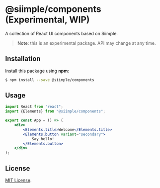 # @siimple/components (Experimental, WIP)

A collection of React UI components based on Siimple.

> **Note**: this is an experimental package. API may change at any time.

## Installation

Install this package using **npm**:

```bash
$ npm install --save @siimple/components
```

## Usage

```jsx
import React from "react";
import {Elements} from "@siimple/components";

export const App = () => (
    <div>
        <Elements.title>Welcome</Elements.title>
        <Elements.button variant="secondary">
            Say hello!
        </Elements.button>
    </div>
);
```


## License

[MIT License](https://github.com/jmjuanes/siimple/blob/main/LICENSE).
